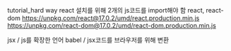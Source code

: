 tutorial_hard way
react 설치를 위해 2개의 js코드를 import해야 함
react, react-dom
https://unpkg.com/react@17.0.2/umd/react.production.min.js
https://unpkg.com/react-dom@17.0.2/umd/react-dom.production.min.js

jsx / js를 확장한 언어
babel / jsx코드를 브라우저를 위해 변환
